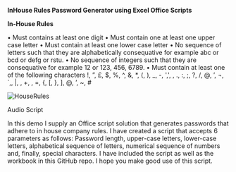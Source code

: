 **InHouse Rules Password Generator using Excel Office Scripts**

**In-House Rules**


•	Must contains at least one digit
•	Must contain one at least one upper case letter
•	Must contain at least one lower case letter
•	No sequence of letters such that they are alphabetically consequative for example abc or bcd or defg or rstu.
•	No sequence of integers such that they are consequative for example 12 or 123, 456, 6789.
•	Must contain at least one of the following characters !, ”, £, $, %, ^, &, *, (, ), _, -, ',', , ., :, ;, ?, /, @, ’, ¬, `,, |, \, +, , =, {, [, }, ], @, ’, ~, #

![HouseRules](https://user-images.githubusercontent.com/47678539/216850511-f27b45a9-231a-4ebe-8128-f8776f5fd3f4.PNG)


Audio Script

In this demo I supply an Office script solution that generates passwords that adhere to in house company rules. I have created a script that accepts 6 parameters as follows: Password length, upper-case letters, lower-case letters, alphabetical sequence of letters, numerical sequence of numbers and, finally, special characters. I have included the script as well as the workbook in this GitHub repo. I hope you make good use of this script.
